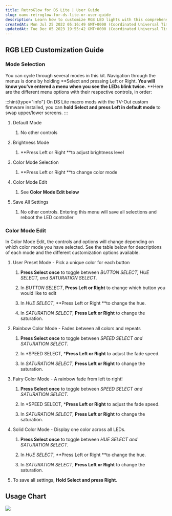 ```yaml
---
title: RetroGlow for DS Lite | User Guide
slug: oamu-retroglow-for-ds-lite-or-user-guide
description: Learn how to customize RGB LED lights with this comprehensive guide. Discover the various modes and controls, along with step-by-step instructions on customizing color options, from unique button colors to fade speed and saturation adjustments. Also, find
createdAt: Mon Jul 25 2022 05:16:49 GMT+0000 (Coordinated Universal Time)
updatedAt: Tue Dec 05 2023 19:55:42 GMT+0000 (Coordinated Universal Time)
---
```


## RGB LED Customization Guide

### Mode Selection

You can cycle through several modes in this kit. Navigation through the menus is done by holding **Select and pressing Left or Right. **You will know you’ve entered a menu when you see the LEDs blink twice.** **Here are the different menu options with their respective controls, in order:

:::hint{type="info"}
On DS Lite macro mods with the TV-Out custom firmware installed, you can **hold Select and press Left in default mode** to swap upper/lower screens.
:::

1.  Default Mode
    1.  No other controls

2.  Brightness Mode
    1.  **Press Left or Right **to adjust brightness level

3.  Color Mode Selection
    1.  **Press Left or Right **to change color mode

4.  Color Mode Edit
    1.  See **Color Mode Edit below**

5.  Save All Settings
    1.  No other controls. Entering this menu will save all selections and reboot the LED controller

### Color Mode Edit

In Color Mode Edit, the controls and options will change depending on which color mode you have selected. See the table below for descriptions of each mode and the different customization options available.

1.  User Preset Mode - Pick a unique color for each button
    1.  **Press Select once** to toggle between *BUTTON SELECT, HUE SELECT, and SATURATION SELECT.*

    2.  In *BUTTON SELECT*, **Press Left or Right** to change which button you would like to edit

    3.  In *HUE SELECT*, **Press Left or Right **to change the hue.

    4.  In *SATURATION SELECT*, **Press Left or Right** to change the saturation. 

2.  Rainbow Color Mode - Fades between all colors and repeats
    1.  **Press Select once** to toggle between *SPEED SELECT and SATURATION SELECT.*

    2.  In *SPEED SELECT, ***Press Left or Right** to adjust the fade speed.

    3.  In *SATURATION SELECT*, **Press Left or Right** to change the saturation.

3.  Fairy Color Mode - A rainbow fade from left to right!
    1.  **Press Select once** to toggle between *SPEED SELECT and SATURATION SELECT.*

    2.  In *SPEED SELECT, ***Press Left or Right** to adjust the fade speed.

    3.  In *SATURATION SELECT*, **Press Left or Right** to change the saturation.

4.  Solid Color Mode - Display one color across all LEDs.
    1.  **Press Select once** to toggle between *HUE SELECT and SATURATION SELECT.*

    2.  In *HUE SELECT*, **Press Left or Right **to change the hue.

    3.  In *SATURATION SELECT*, **Press Left or Right** to change the saturation.

5.  To save all settings, **Hold Select and press Right**.

## Usage Chart

![](../../assets/Q-X4owAEWgakUkH1CUf4__controls-imagev2.png)

